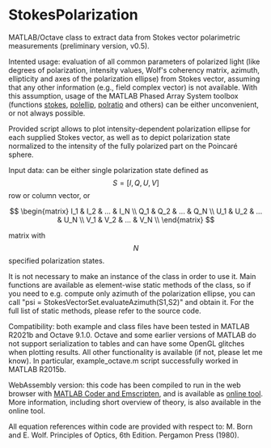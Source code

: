 # StokesPolarization
MATLAB/Octave class to extract data from Stokes vector polarimetric measurements (preliminary version, v0.5). 

Intented usage: evaluation of all common parameters of polarized light (like degrees of polarization, intensity values, Wolf's coherency matrix, azimuth, ellipticity and axes of the polarization ellipse) from Stokes vector, assuming that any other information (e.g., field complex vector) is not available. With this assumption, usage of the MATLAB Phased Array System toolbox (functions [stokes](https://se.mathworks.com/help/phased/ref/stokes.html), [polellip](https://se.mathworks.com/help/phased/ref/polellip.html), [polratio](https://se.mathworks.com/help/phased/ref/polratio.html) and others) can be either unconvenient, or not always possible. 

Provided script allows to plot intensity-dependent polarization ellipse for each supplied Stokes vector, as well as to depict polarization state normalized to the intensity of the fully polarized part on the Poincaré sphere.

Input data: can be either single polarization state defined as $$S=[I,Q,U,V]$$ row or column vector, or 

$$
\begin{matrix}
 I_1 & I_2 & ... & I_N \\ 
 Q_1 & Q_2 & ... & Q_N \\ 
 U_1 & U_2 & ... & U_N \\ 
 V_1 & V_2 & ... & V_N \\ 
\end{matrix}
$$

matrix with $$N$$ specified polarization states.

It is not necessary to make an instance of the class in order to use it. Main functions are available as element-wise static methods of the class, so if you need to e.g. compute only azimuth of the polarization ellipse, you can call "psi = StokesVectorSet.evaluateAzimuth(S1,S2)" and obtain it. For the full list of static methods, please refer to the source code.

Compatibility: both example and class files have been tested in MATLAB R2021b and Octave 9.1.0. Octave and some earlier versions of MATLAB do not support serialization to tables and can have some OpenGL glitches when plotting results. All other functionality is available (if not, please let me know). In particular, example_octave.m script successfully worked in MATLAB R2015b.

WebAssembly version: this code has been compiled to run in the web browser with [MATLAB Coder and Emscripten](https://www.mathworks.com/matlabcentral/fileexchange/69973-generatejavascriptusingmatlabcoder), and is available as [online tool](https://ilopushenko.github.io/projects/stokes). More information, including short overview of theory, is also available in the online tool.

All equation references within code are provided with respect to: M. Born and E. Wolf. Principles of Optics, 6th Edition. Pergamon Press (1980).